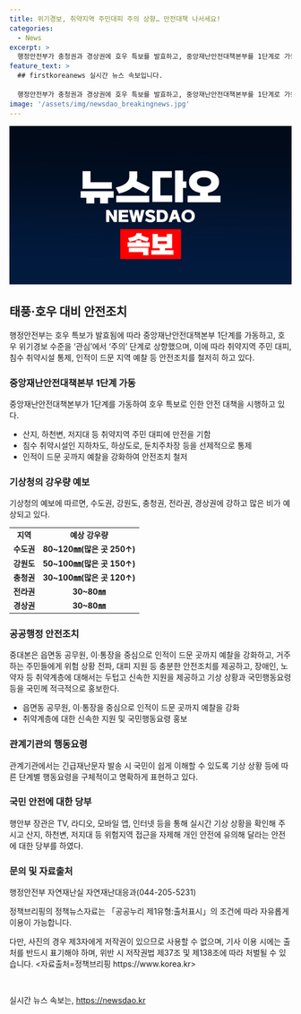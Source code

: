 ```yaml
---
title: 위기경보, 취약지역 주민대피 주의 상향… 만전대책 나서세요!
categories:
  - News
excerpt: >
  행정안전부가 충청권과 경상권에 호우 특보를 발효하고, 중앙재난안전대책본부를 1단계로 가동하며 호우 위기경보 수준을 관심에서 주의로 상향했다. 이에 따라 취약지역 주민대피와 시설 통제 등의 대비 조치를 취하고, 기상청은 강한 비가 예상된다고 전망했다. 중앙재난안전대책본부는 주민 대피와 안전조치를 당부하고, 긴급재난문자 발송과 피해 지역 응급복구를 강조했다. 또한, 국민행동요령 및 안전조치 홍보와 안전관리에 철저를 당부했다.
feature_text: >
  ## firstkoreanews 실시간 뉴스 속보입니다.

  행정안전부가 충청권과 경상권에 호우 특보를 발효하고, 중앙재난안전대책본부를 1단계로 가동하며 호우 위기경보 수준을 관심에서 주의로 상향했다. 이에 따라 취약지역 주민대피와 시설 통제 등의 대비 조치를 취하고, 기상청은 강한 비가 예상된다고 전망했다. 중앙재난안전대책본부는 주민 대피와 안전조치를 당부하고, 긴급재난문자 발송과 피해 지역 응급복구를 강조했다. 또한, 국민행동요령 및 안전조치 홍보와 안전관리에 철저를 당부했다.
image: '/assets/img/newsdao_breakingnews.jpg'
---
```


<p><img src="/assets/img/newsdao_breakingnews.jpg" alt="firstkoreanews 속보" /></p>

<h2 data-ke-size="size26">태풍·호우 대비 안전조치</h2>

<p data-ke-size="size16">행정안전부는 호우 특보가 발효됨에 따라 중앙재난안전대책본부 1단계를 가동하고, 호우 위기경보 수준을 ‘관심’에서 ‘주의’ 단계로 상향했으며, 이에 따라 취약지역 주민 대피, 침수 취약시설 통제, 인적이 드문 지역 예찰 등 안전조치를 철저히 하고 있다.</p>

<h3>중앙재난안전대책본부 1단계 가동</h3>

<p data-ke-size="size16">중앙재난안전대책본부가 1단계를 가동하여 호우 특보로 인한 안전 대책을 시행하고 있다.</p>

<ul>
    <li>산지, 하천변, 저지대 등 취약지역 주민 대피에 만전을 기함</li>
    <li>침수 취약시설인 지하차도, 하상도로, 둔치주차장 등을 선제적으로 통제</li>
    <li>인적이 드문 곳까지 예찰을 강화하여 안전조치 철저</li>
</ul>

<h3>기상청의 강우량 예보</h3>

<p data-ke-size="size16">기상청의 예보에 따르면, 수도권, 강원도, 충청권, 전라권, 경상권에 강하고 많은 비가 예상되고 있다.</p>

<table>
    <tr>
        <td style="text-align: center; height: 17px;"><b>지역</b></td>
        <td style="text-align: center; height: 17px;"><b>예상 강우량</b></td>
    </tr>
    <tr>
        <td style="text-align: center; height: 17px;"><b>수도권</b></td>
        <td style="text-align: center; height: 17px;"><b>80~120㎜(많은 곳 250↑)</b></td>
    </tr>
    <tr>
        <td style="text-align: center; height: 17px;"><b>강원도</b></td>
        <td style="text-align: center; height: 17px;"><b>50~100㎜(많은 곳 150↑)</b></td>
    </tr>
    <tr>
        <td style="text-align: center; height: 17px;"><b>충청권</b></td>
        <td style="text-align: center; height: 17px;"><b>30~100㎜(많은 곳 120↑)</b></td>
    </tr>
    <tr>
        <td style="text-align: center; height: 17px;"><b>전라권</b></td>
        <td style="text-align: center; height: 17px;"><b>30~80㎜</b></td>
    </tr>
    <tr>
        <td style="text-align: center; height: 17px;"><b>경상권</b></td>
        <td style="text-align: center; height: 17px;"><b>30~80㎜</b></td>
    </tr>
</table>

<h3>공공행정 안전조치</h3>

<p data-ke-size="size16">중대본은 읍면동 공무원, 이·통장을 중심으로 인적이 드문 곳까지 예찰을 강화하고, 거주하는 주민들에게 위험 상황 전파, 대피 지원 등 충분한 안전조치를 제공하고, 장애인, 노약자 등 취약계층에 대해서는 두텁고 신속한 지원을 제공하고 기상 상황과 국민행동요령 등을 국민께 적극적으로 홍보한다.</p>

<ul>
    <li>읍면동 공무원, 이·통장을 중심으로 인적이 드문 곳까지 예찰을 강화</li>
    <li>취약계층에 대한 신속한 지원 및 국민행동요령 홍보</li>
</ul>

<h3>관계기관의 행동요령</h3>

<p data-ke-size="size16">관계기관에서는 긴급재난문자 발송 시 국민이 쉽게 이해할 수 있도록 기상 상황 등에 따른 단계별 행동요령을 구체적이고 명확하게 표현하고 있다.</p>

<h3>국민 안전에 대한 당부</h3>

<p data-ke-size="size16">행안부 장관은 TV, 라디오, 모바일 앱, 인터넷 등을 통해 실시간 기상 상황을 확인해 주시고 산지, 하천변, 저지대 등 위험지역 접근을 자제해 개인 안전에 유의해 달라는 안전에 대한 당부를 하였다.</p>

<h3>문의 및 자료출처</h3>

<p data-ke-size="size16">행정안전부 자연재난실 자연재난대응과(044-205-5231)</p>

<p data-ke-size="size16">정책브리핑의 정책뉴스자료는 「공공누리 제1유형:출처표시」의 조건에 따라 자유롭게 이용이 가능합니다.</p>

<p data-ke-size="size16">다만, 사진의 경우 제3자에게 저작권이 있으므로 사용할 수 없으며, 기사 이용 시에는 출처를 반드시 표기해야 하며, 위반 시 저작권법 제37조 및 제138조에 따라 처벌될 수 있습니다. <자료출처=정책브리핑 https://www.korea.kr></p>

<p data-ke-size="size16">&nbsp;</p>
실시간 뉴스 속보는, <a href="https://newsdao.kr" rel="dofollow">https://newsdao.kr</a>


